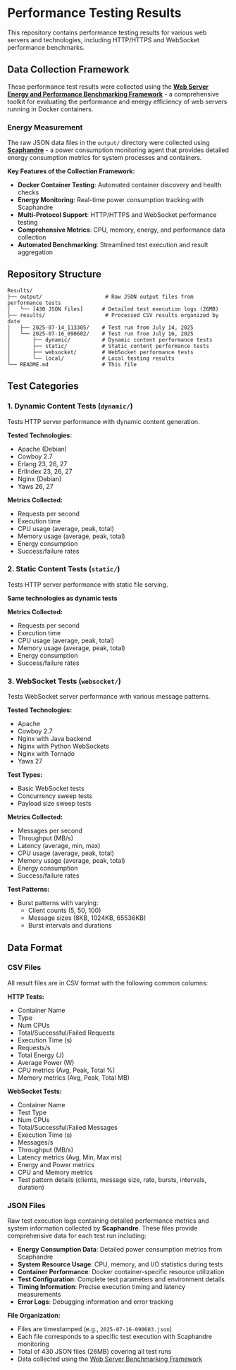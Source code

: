 # Performance Testing Results

This repository contains performance testing results for various web servers and technologies, including HTTP/HTTPS and WebSocket performance benchmarks.

## Data Collection Framework

These performance test results were collected using the **[Web Server Energy and Performance Benchmarking Framework](https://github.com/joegharbi/web-server-benchmarks)** - a comprehensive toolkit for evaluating the performance and energy efficiency of web servers running in Docker containers.

### Energy Measurement

The raw JSON data files in the `output/` directory were collected using **[Scaphandre](https://github.com/hubblo-org/scaphandre)** - a power consumption monitoring agent that provides detailed energy consumption metrics for system processes and containers.

**Key Features of the Collection Framework:**
- **Docker Container Testing**: Automated container discovery and health checks
- **Energy Monitoring**: Real-time power consumption tracking with Scaphandre
- **Multi-Protocol Support**: HTTP/HTTPS and WebSocket performance testing
- **Comprehensive Metrics**: CPU, memory, energy, and performance data collection
- **Automated Benchmarking**: Streamlined test execution and result aggregation

## Repository Structure

```
Results/
├── output/                    # Raw JSON output files from performance tests
│   └── [430 JSON files]      # Detailed test execution logs (26MB)
├── results/                   # Processed CSV results organized by date
│   ├── 2025-07-14_113305/    # Test run from July 14, 2025
│   └── 2025-07-16_090602/    # Test run from July 16, 2025
│       ├── dynamic/          # Dynamic content performance tests
│       ├── static/           # Static content performance tests
│       ├── websocket/        # WebSocket performance tests
│       └── local/            # Local testing results
└── README.md                 # This file
```

## Test Categories

### 1. Dynamic Content Tests (`dynamic/`)
Tests HTTP server performance with dynamic content generation.

**Tested Technologies:**
- Apache (Debian)
- Cowboy 2.7
- Erlang 23, 26, 27
- ErlIndex 23, 26, 27
- Nginx (Debian)
- Yaws 26, 27

**Metrics Collected:**
- Requests per second
- Execution time
- CPU usage (average, peak, total)
- Memory usage (average, peak, total)
- Energy consumption
- Success/failure rates

### 2. Static Content Tests (`static/`)
Tests HTTP server performance with static file serving.

**Same technologies as dynamic tests**

**Metrics Collected:**
- Requests per second
- Execution time
- CPU usage (average, peak, total)
- Memory usage (average, peak, total)
- Energy consumption
- Success/failure rates

### 3. WebSocket Tests (`websocket/`)
Tests WebSocket server performance with various message patterns.

**Tested Technologies:**
- Apache
- Cowboy 2.7
- Nginx with Java backend
- Nginx with Python WebSockets
- Nginx with Tornado
- Yaws 27

**Test Types:**
- Basic WebSocket tests
- Concurrency sweep tests
- Payload size sweep tests

**Metrics Collected:**
- Messages per second
- Throughput (MB/s)
- Latency (average, min, max)
- CPU usage (average, peak, total)
- Memory usage (average, peak, total)
- Energy consumption
- Success/failure rates

**Test Patterns:**
- Burst patterns with varying:
  - Client counts (5, 50, 100)
  - Message sizes (8KB, 1024KB, 65536KB)
  - Burst intervals and durations

## Data Format

### CSV Files
All result files are in CSV format with the following common columns:

**HTTP Tests:**
- Container Name
- Type
- Num CPUs
- Total/Successful/Failed Requests
- Execution Time (s)
- Requests/s
- Total Energy (J)
- Average Power (W)
- CPU metrics (Avg, Peak, Total %)
- Memory metrics (Avg, Peak, Total MB)

**WebSocket Tests:**
- Container Name
- Test Type
- Num CPUs
- Total/Successful/Failed Messages
- Execution Time (s)
- Messages/s
- Throughput (MB/s)
- Latency metrics (Avg, Min, Max ms)
- Energy and Power metrics
- CPU and Memory metrics
- Test pattern details (clients, message size, rate, bursts, intervals, duration)

### JSON Files
Raw test execution logs containing detailed performance metrics and system information collected by **Scaphandre**. These files provide comprehensive data for each test run including:

- **Energy Consumption Data**: Detailed power consumption metrics from Scaphandre
- **System Resource Usage**: CPU, memory, and I/O statistics during tests
- **Container Performance**: Docker container-specific resource utilization
- **Test Configuration**: Complete test parameters and environment details
- **Timing Information**: Precise execution timing and latency measurements
- **Error Logs**: Debugging information and error tracking

**File Organization:**
- Files are timestamped (e.g., `2025-07-16-090603.json`)
- Each file corresponds to a specific test execution with Scaphandre monitoring
- Total of 430 JSON files (26MB) covering all test runs
- Data collected using the [Web Server Benchmarking Framework](https://github.com/joegharbi/web-server-benchmarks)
